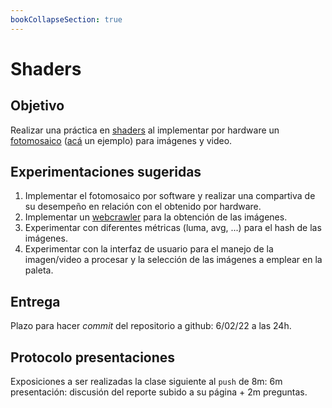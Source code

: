 ```yaml
---
bookCollapseSection: true
---
```


# Shaders

## Objetivo

Realizar una práctica en [shaders](https://en.wikipedia.org/wiki/Shader) al implementar por hardware un [fotomosaico](https://en.wikipedia.org/wiki/Photographic_mosaic) ([acá](https://visualcomputing.github.io/docs/shaders/photomosaic/) un ejemplo) para imágenes y video.

## Experimentaciones sugeridas

1. Implementar el fotomosaico por software y realizar una compartiva de su desempeño en relación con el obtenido por hardware.
2. Implementar un [webcrawler](https://en.wikipedia.org/wiki/Web_crawler) para la obtención de las imágenes.
3. Experimentar con diferentes métricas (luma, avg, ...) para el hash de las imágenes.
4. Experimentar con la interfaz de usuario para el manejo de la imagen/video a procesar y la selección de las imágenes a emplear en la paleta.

## Entrega

Plazo para hacer _commit_ del repositorio a github: 6/02/22 a las 24h.

## Protocolo presentaciones

Exposiciones a ser realizadas la clase siguiente al `push` de 8m: 6m presentación: discusión del reporte subido a su página + 2m preguntas.